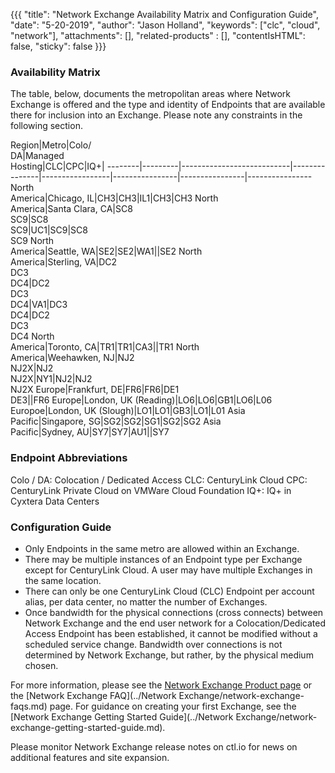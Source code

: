 {{{
  "title": "Network Exchange Availability Matrix and Configuration Guide",
  "date": "5-20-2019",
  "author": "Jason Holland",
  "keywords": ["clc", "cloud", "network"],
  "attachments": [],
  "related-products" : [],
  "contentIsHTML": false,
  "sticky": false
}}}

### Availability Matrix

The table, below, documents the metropolitan areas where Network Exchange is offered and the type and identity of Endpoints that are available there for inclusion into an Exchange. Please note any constraints in the following section.

Region|Metro|Colo/<br>DA|Managed<br>Hosting|CLC|CPC|IQ+|
--------|---------|---------------------------|---------------|-----------------|----------------|----------------|----------------
North<br>America|Chicago, IL|CH3|CH3|IL1|CH3|CH3
North<br>America|Santa Clara, CA|SC8<br>SC9|SC8<br>SC9|UC1|SC9|SC8<br>SC9
North<br>America|Seattle, WA|SE2|SE2|WA1||SE2
North<br>America|Sterling, VA|DC2<br>DC3<br>DC4|DC2<br>DC3<br>DC4|VA1|DC3<br>DC4|DC2<br>DC3<br>DC4
North<br>America|Toronto, CA|TR1|TR1|CA3||TR1
North<br>America|Weehawken, NJ|NJ2<br>NJ2X|NJ2<br>NJ2X|NY1|NJ2|NJ2<br>NJ2X
Europe|Frankfurt, DE|FR6|FR6|DE1<br>DE3||FR6
Europe|London, UK (Reading)|LO6|LO6|GB1|LO6|L06
Europoe|London, UK (Slough)|LO1|LO1|GB3|LO1|L01
Asia<br>Pacific|Singapore, SG|SG2|SG2|SG1|SG2|SG2
Asia<br>Pacific|Sydney, AU|SY7|SY7|AU1||SY7

### Endpoint Abbreviations
Colo / DA: Colocation / Dedicated Access
CLC: CenturyLink Cloud
CPC: CenturyLink Private Cloud on VMWare Cloud Foundation
IQ+: IQ+ in Cyxtera Data Centers

### Configuration Guide

* Only Endpoints in the same metro are allowed within an Exchange.
* There may be multiple instances of an Endpoint type per Exchange except for CenturyLink Cloud. A user may have multiple Exchanges in the same location.
* There can only be one CenturyLink Cloud (CLC) Endpoint per account alias, per data center, no matter the number of Exchanges.
* Once bandwidth for the physical connections (cross connects) between Network Exchange and the end user network for a Colocation/Dedicated Access Endpoint has been established, it cannot be modified without a scheduled service change. Bandwidth over connections is not determined by Network Exchange, but rather, by the physical medium chosen.

For more information, please see the [Network Exchange Product page](https://www.ctl.io/network-exchange/) or the [Network Exchange FAQ](../Network Exchange/network-exchange-faqs.md) page. For guidance on creating your first Exchange, see the [Network Exchange Getting Started Guide](../Network Exchange/network-exchange-getting-started-guide.md).

Please monitor Network Exchange release notes on ctl.io for news on additional features and site expansion.
